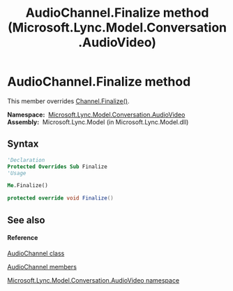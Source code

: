 ﻿---
title: AudioChannel.Finalize method  (Microsoft.Lync.Model.Conversation.AudioVideo)
TOCTitle: 'Finalize method '
ms:assetid: M:Microsoft.Lync.Model.Conversation.AudioVideo.AudioChannel.Finalize_DI_3_UC_OCS14MrefLyncWPF
ms:mtpsurl: https://msdn.microsoft.com/en-us/library/microsoft.lync.model.conversation.audiovideo.audiochannel.finalize_di_3_uc_ocs14mreflyncwpf(v=office.15)
ms:contentKeyID: 48599127
ms.date: 07/28/2014
mtps_version: v=office.15
f1_keywords:
- Microsoft.Lync.Model.Conversation.AudioVideo.AudioChannel.Finalize
dev_langs:
- CSharp
- JScript
- VB
- other
---

# AudioChannel.Finalize method

This member overrides [Channel.Finalize()](channel-finalize-method-microsoft-lync-model-conversation-audiovideo_1.md).

**Namespace:**  [Microsoft.Lync.Model.Conversation.AudioVideo](microsoft-lync-model-conversation-audiovideo-namespace_2.md)  
**Assembly:**  Microsoft.Lync.Model (in Microsoft.Lync.Model.dll)

## Syntax

``` vb
'Declaration
Protected Overrides Sub Finalize
'Usage

Me.Finalize()
```

``` csharp
protected override void Finalize()
```

## See also

#### Reference

[AudioChannel class](audiochannel-class-microsoft-lync-model-conversation-audiovideo_2.md)

[AudioChannel members](audiochannel-members-microsoft-lync-model-conversation-audiovideo_2.md)

[Microsoft.Lync.Model.Conversation.AudioVideo namespace](microsoft-lync-model-conversation-audiovideo-namespace_2.md)

